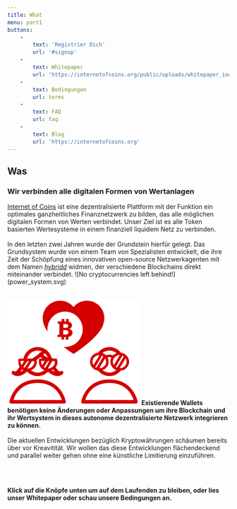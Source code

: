 ```yaml
---
title: What
menu: part1
buttons:
    -
        text: 'Registrier Dich'
        url: '#signup'
    -
        text: Whitepaper
        url: 'https://internetofcoins.org/public/uploads/whitepaper_ioc.pdf'
    -
        text: Bedingungen
        url: terms
    -
        text: FAQ
        url: faq
    -
        text: Blog
        url: 'https://internetofcoins.org'
---
```


## Was
### Wir verbinden alle digitalen Formen von Wertanlagen

<span class="column-left">
<a href="https://internetofcoins.org" target="_blank">Internet of Coins</a> ist eine dezentralisierte Plattform mit der Funktion ein optimales ganzheitliches Finanznetzwerk zu bilden, das alle möglichen digitalen Formen von Werten verbindet. Unser Ziel ist es alle Token basierten Wertesysteme in einem finanziell liquidem Netz zu verbinden. <br><br>In den letzten zwei Jahren wurde der Grundstein hierfür gelegt. Das Grundsystem wurde von einem Team von Spezialisten entwickelt, die ihre Zeit der Schöpfung eines innovativen open-source Netzwerkagenten mit dem Namen <a href="https://github.com/internetofcoins/hybridd" target="_blank"><i>hybridd</i></a> widmen, der verschiedene Blockchains direkt miteinander verbindet.
</span><span class="column-right small" style="height: 13em;"> ![No cryptocurrencies left behind!](power_system.svg) </span>
<br><br>

<span class="column-left small" style="height: 13em;"> ![Users love different coins, and should have the freedom to choose.](love_coins.svg) </span><span class="column-right">
<b>Existierende Wallets benötigen keine Änderungen oder Anpassungen um ihre Blockchain und ihr Wertsystem in dieses autonome dezentralisierte Netzwerk integrieren zu können.</b><br><br>Die aktuellen Entwicklungen bezüglich Kryptowährungen schäumen bereits über vor Kreavitität. Wir wollen das diese Entwicklungen flächendeckend und parallel weiter gehen ohne eine künstliche Limitierung einzuführen. 
</span>

<br><br>

<b>Klick auf die Knöpfe unten um auf dem Laufenden zu bleiben, oder lies unser Whitepaper oder schau unsere Bedingungen an.</b>


